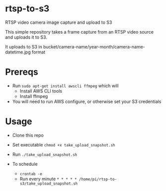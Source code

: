 # rtsp-to-s3
RTSP video camera image capture and upload to S3

This simple repository takes a frame capture from an RTSP video source and uploads it to S3.

It uploads to S3 in bucket/camera-name/year-month/camera-name-datetime.jpg format

# Prereqs

* Run `sudo apt-get install awscli ffmpeg` which will 
  * Install AWS CLI tools
  * Install ffmpeg 
* You will need to run AWS configure, or otherwise set your S3 credentials

# Usage

* Clone this repo
* Set executable `chmod +x take_upload_snapshot.sh`
* Run `./take_upload_snapshot.sh`

* To schedule
  * `crontab -e`
  * Run every minute `* * * * * /home/pi/rtsp-to-s3/take_upload_snapshot.sh`
